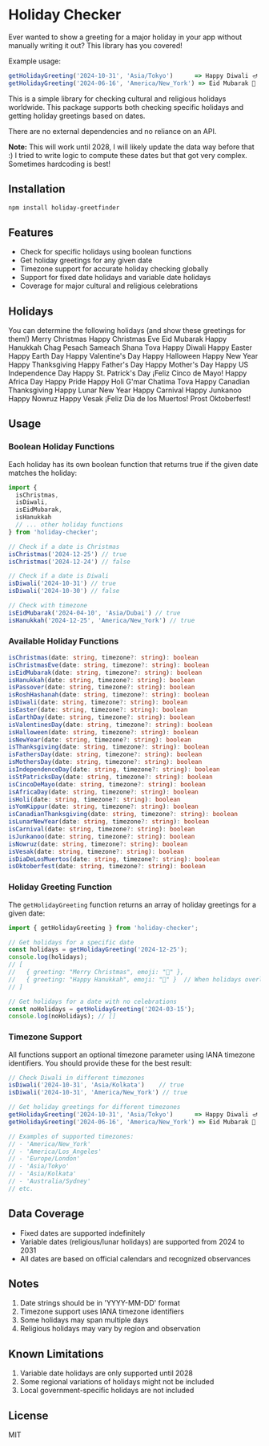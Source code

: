 # Holiday Checker
Ever wanted to show a greeting for a major holiday in your app without manually writing it out? This library has you covered!

Example usage:
```typescript
getHolidayGreeting('2024-10-31', 'Asia/Tokyo')      => Happy Diwali 🪔
getHolidayGreeting('2024-06-16', 'America/New_York') => Eid Mubarak 🌙
```

This is a simple library for checking cultural and religious holidays worldwide. This package supports both checking specific holidays and getting holiday greetings based on dates.

There are no external dependencies and no reliance on an API. 

**Note:** This will work until 2028, I will likely update the data way before that :) I tried to write logic to compute these dates but that got very complex. Sometimes hardcoding is best!

## Installation

```bash
npm install holiday-greetfinder
```

## Features

- Check for specific holidays using boolean functions
- Get holiday greetings for any given date
- Timezone support for accurate holiday checking globally
- Support for fixed date holidays and variable date holidays
- Coverage for major cultural and religious celebrations


## Holidays
You can determine the following holidays (and show these greetings for them!)
Merry Christmas
Happy Christmas Eve
Eid Mubarak
Happy Hanukkah
Chag Pesach Sameach
Shana Tova
Happy Diwali
Happy Easter
Happy Earth Day
Happy Valentine's Day
Happy Halloween
Happy New Year
Happy Thanksgiving
Happy Father's Day
Happy Mother's Day
Happy US Independence Day
Happy St. Patrick's Day
¡Feliz Cinco de Mayo!
Happy Africa Day
Happy Pride
Happy Holi
G'mar Chatima Tova
Happy Canadian Thanksgiving
Happy Lunar New Year
Happy Carnival
Happy Junkanoo
Happy Nowruz
Happy Vesak
¡Feliz Día de los Muertos!
Prost Oktoberfest!


## Usage

### Boolean Holiday Functions

Each holiday has its own boolean function that returns true if the given date matches the holiday:

```typescript
import { 
  isChristmas,
  isDiwali,
  isEidMubarak,
  isHanukkah
  // ... other holiday functions
} from 'holiday-checker';

// Check if a date is Christmas
isChristmas('2024-12-25') // true
isChristmas('2024-12-24') // false

// Check if a date is Diwali
isDiwali('2024-10-31') // true
isDiwali('2024-10-30') // false

// Check with timezone
isEidMubarak('2024-04-10', 'Asia/Dubai') // true
isHanukkah('2024-12-25', 'America/New_York') // true
```

### Available Holiday Functions

```typescript
isChristmas(date: string, timezone?: string): boolean
isChristmasEve(date: string, timezone?: string): boolean
isEidMubarak(date: string, timezone?: string): boolean
isHanukkah(date: string, timezone?: string): boolean
isPassover(date: string, timezone?: string): boolean
isRoshHashanah(date: string, timezone?: string): boolean
isDiwali(date: string, timezone?: string): boolean
isEaster(date: string, timezone?: string): boolean
isEarthDay(date: string, timezone?: string): boolean
isValentinesDay(date: string, timezone?: string): boolean
isHalloween(date: string, timezone?: string): boolean
isNewYear(date: string, timezone?: string): boolean
isThanksgiving(date: string, timezone?: string): boolean
isFathersDay(date: string, timezone?: string): boolean
isMothersDay(date: string, timezone?: string): boolean
isIndependenceDay(date: string, timezone?: string): boolean
isStPatricksDay(date: string, timezone?: string): boolean
isCincoDeMayo(date: string, timezone?: string): boolean
isAfricaDay(date: string, timezone?: string): boolean
isHoli(date: string, timezone?: string): boolean
isYomKippur(date: string, timezone?: string): boolean
isCanadianThanksgiving(date: string, timezone?: string): boolean
isLunarNewYear(date: string, timezone?: string): boolean
isCarnival(date: string, timezone?: string): boolean
isJunkanoo(date: string, timezone?: string): boolean
isNowruz(date: string, timezone?: string): boolean
isVesak(date: string, timezone?: string): boolean
isDiaDeLosMuertos(date: string, timezone?: string): boolean
isOktoberfest(date: string, timezone?: string): boolean
```

### Holiday Greeting Function

The `getHolidayGreeting` function returns an array of holiday greetings for a given date:

```typescript
import { getHolidayGreeting } from 'holiday-checker';

// Get holidays for a specific date
const holidays = getHolidayGreeting('2024-12-25');
console.log(holidays);
// [
//   { greeting: "Merry Christmas", emoji: "🎄" },
//   { greeting: "Happy Hanukkah", emoji: "🕎" }  // When holidays overlap
// ]

// Get holidays for a date with no celebrations
const noHolidays = getHolidayGreeting('2024-03-15');
console.log(noHolidays); // []
```

### Timezone Support

All functions support an optional timezone parameter using IANA timezone identifiers. You should provide these for the best result:

```typescript
// Check Diwali in different timezones
isDiwali('2024-10-31', 'Asia/Kolkata')    // true
isDiwali('2024-10-31', 'America/New_York') // true

// Get holiday greetings for different timezones
getHolidayGreeting('2024-10-31', 'Asia/Tokyo')      => Happy Diwali 🪔
getHolidayGreeting('2024-06-16', 'America/New_York') => Eid Mubarak 🌙

// Examples of supported timezones:
// - 'America/New_York'
// - 'America/Los_Angeles'
// - 'Europe/London'
// - 'Asia/Tokyo'
// - 'Asia/Kolkata'
// - 'Australia/Sydney'
// etc.
```

## Data Coverage

- Fixed dates are supported indefinitely
- Variable dates (religious/lunar holidays) are supported from 2024 to 2031
- All dates are based on official calendars and recognized observances

## Notes

1. Date strings should be in 'YYYY-MM-DD' format
2. Timezone support uses IANA timezone identifiers
3. Some holidays may span multiple days
4. Religious holidays may vary by region and observation

## Known Limitations

1. Variable date holidays are only supported until 2028
2. Some regional variations of holidays might not be included
3. Local government-specific holidays are not included

## License

MIT